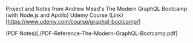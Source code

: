 Project and Notes from Andrew Mead's The Modern GraphQL Bootcamp (with Node.js and Apollo) Udemy Course (Link)[https://www.udemy.com/course/graphql-bootcamp/]

(PDF Notes)[./PDF-Reference-The-Modern-GraphQL-Bootcamp.pdf]